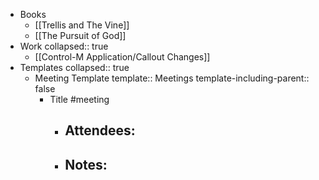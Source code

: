 - Books
	- [[Trellis and The Vine]]
	- [[The Pursuit of God]]
- Work
  collapsed:: true
	- [[Control-M Application/Callout Changes]]
- Templates
  collapsed:: true
	- Meeting Template
	  template:: Meetings
	  template-including-parent:: false
		- Title #meeting
			- Attendees:
				-
			- Notes:
				-